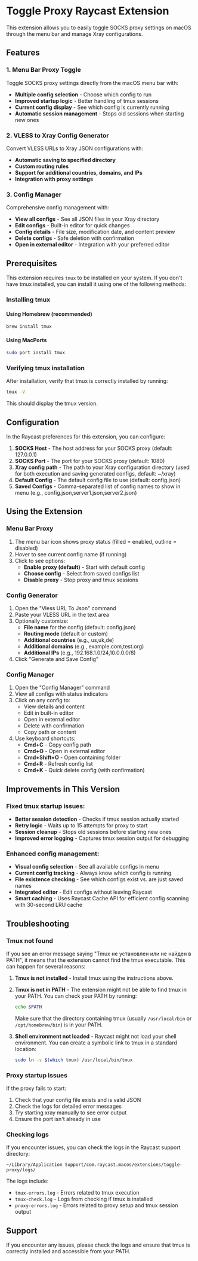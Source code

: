 # Toggle Proxy Raycast Extension

This extension allows you to easily toggle SOCKS proxy settings on macOS through the menu bar and manage Xray configurations.

## Features

### 1. Menu Bar Proxy Toggle
Toggle SOCKS proxy settings directly from the macOS menu bar with:
- **Multiple config selection** - Choose which config to run
- **Improved startup logic** - Better handling of tmux sessions  
- **Current config display** - See which config is currently running
- **Automatic session management** - Stops old sessions when starting new ones

### 2. VLESS to Xray Config Generator
Convert VLESS URLs to Xray JSON configurations with:
- **Automatic saving to specified directory**
- **Custom routing rules**
- **Support for additional countries, domains, and IPs**
- **Integration with proxy settings**

### 3. Config Manager
Comprehensive config management with:
- **View all configs** - See all JSON files in your Xray directory
- **Edit configs** - Built-in editor for quick changes
- **Config details** - File size, modification date, and content preview
- **Delete configs** - Safe deletion with confirmation
- **Open in external editor** - Integration with your preferred editor

## Prerequisites

This extension requires `tmux` to be installed on your system. If you don't have tmux installed, you can install it using one of the following methods:

### Installing tmux

#### Using Homebrew (recommended)
```bash
brew install tmux
```

#### Using MacPorts
```bash
sudo port install tmux
```

### Verifying tmux installation
After installation, verify that tmux is correctly installed by running:
```bash
tmux -V
```

This should display the tmux version.

## Configuration

In the Raycast preferences for this extension, you can configure:

1. **SOCKS Host** - The host address for your SOCKS proxy (default: 127.0.0.1)
2. **SOCKS Port** - The port for your SOCKS proxy (default: 1080)
3. **Xray config path** - The path to your Xray configuration directory (used for both execution and saving generated configs, default: ~/xray)
4. **Default Config** - The default config file to use (default: config.json)
5. **Saved Configs** - Comma-separated list of config names to show in menu (e.g., config.json,server1.json,server2.json)

## Using the Extension

### Menu Bar Proxy
1. The menu bar icon shows proxy status (filled = enabled, outline = disabled)
2. Hover to see current config name (if running)
3. Click to see options:
   - **Enable proxy (default)** - Start with default config
   - **Choose config** - Select from saved configs list
   - **Disable proxy** - Stop proxy and tmux sessions

### Config Generator
1. Open the "Vless URL To Json" command
2. Paste your VLESS URL in the text area
3. Optionally customize:
   - **File name** for the config (default: config.json)
   - **Routing mode** (default or custom)
   - **Additional countries** (e.g., us,uk,de)
   - **Additional domains** (e.g., example.com,test.org)
   - **Additional IPs** (e.g., 192.168.1.0/24,10.0.0.0/8)
4. Click "Generate and Save Config"

### Config Manager
1. Open the "Config Manager" command
2. View all configs with status indicators
3. Click on any config to:
   - View details and content
   - Edit in built-in editor
   - Open in external editor
   - Delete with confirmation
   - Copy path or content
4. Use keyboard shortcuts:
   - **Cmd+C** - Copy config path
   - **Cmd+O** - Open in external editor
   - **Cmd+Shift+O** - Open containing folder
   - **Cmd+R** - Refresh config list
   - **Cmd+K** - Quick delete config (with confirmation)

## Improvements in This Version

### Fixed tmux startup issues:
- **Better session detection** - Checks if tmux session actually started
- **Retry logic** - Waits up to 15 attempts for proxy to start
- **Session cleanup** - Stops old sessions before starting new ones
- **Improved error logging** - Captures tmux session output for debugging

### Enhanced config management:
- **Visual config selection** - See all available configs in menu
- **Current config tracking** - Always know which config is running
- **File existence checking** - See which configs exist vs. are just saved names
- **Integrated editor** - Edit configs without leaving Raycast
- **Smart caching** - Uses Raycast Cache API for efficient config scanning with 30-second LRU cache

## Troubleshooting

### Tmux not found

If you see an error message saying "Tmux не установлен или не найден в PATH", it means that the extension cannot find the tmux executable. This can happen for several reasons:

1. **Tmux is not installed** - Install tmux using the instructions above.
2. **Tmux is not in PATH** - The extension might not be able to find tmux in your PATH. You can check your PATH by running:
   ```bash
   echo $PATH
   ```
   
   Make sure that the directory containing tmux (usually `/usr/local/bin` or `/opt/homebrew/bin`) is in your PATH.

3. **Shell environment not loaded** - Raycast might not load your shell environment. You can create a symbolic link to tmux in a standard location:
   ```bash
   sudo ln -s $(which tmux) /usr/local/bin/tmux
   ```

### Proxy startup issues

If the proxy fails to start:
1. Check that your config file exists and is valid JSON
2. Check the logs for detailed error messages
3. Try starting xray manually to see error output
4. Ensure the port isn't already in use

### Checking logs

If you encounter issues, you can check the logs in the Raycast support directory:

```
~/Library/Application Support/com.raycast.macos/extensions/toggle-proxy/logs/
```

The logs include:
- `tmux-errors.log` - Errors related to tmux execution
- `tmux-check.log` - Logs from checking if tmux is installed
- `proxy-errors.log` - Errors related to proxy setup and tmux session output

## Support

If you encounter any issues, please check the logs and ensure that tmux is correctly installed and accessible from your PATH.
